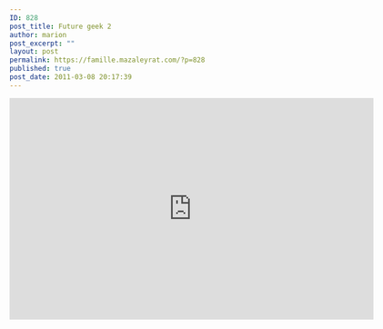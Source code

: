 ```yaml
---
ID: 828
post_title: Future geek 2
author: marion
post_excerpt: ""
layout: post
permalink: https://famille.mazaleyrat.com/?p=828
published: true
post_date: 2011-03-08 20:17:39
---
```

<iframe title="YouTube video player" width="640" height="390" src="http://www.youtube.com/embed/8H30csZ687Y" frameborder="0" allowfullscreen></iframe>